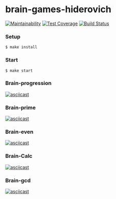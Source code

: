 brain-games-hiderovich
=========================
[![Maintainability](https://api.codeclimate.com/v1/badges/96d2662539d58d525ebc/maintainability)](https://codeclimate.com/github/TenHiderovich/backend-project-lvl1/maintainability)
[![Test Coverage](https://api.codeclimate.com/v1/badges/96d2662539d58d525ebc/test_coverage)](https://codeclimate.com/github/TenHiderovich/backend-project-lvl1/test_coverage)
[![Build Status](https://travis-ci.org/hexlet-boilerplates/nodejs-package.svg?branch=master)](https://travis-ci.org/TenHiderovich/backend-project-lvl1)


### Setup
    $ make install

### Start
    $ make start

### Brain-progression
[![asciicast](https://asciinema.org/a/yXBklegco0UjVbvGCBBjMvb5m.svg)](https://asciinema.org/a/yXBklegco0UjVbvGCBBjMvb5m)

### Brain-prime
[![asciicast](https://asciinema.org/a/VNBT0XUOYJgmlPTOJlBZLZGY5.svg)](https://asciinema.org/a/VNBT0XUOYJgmlPTOJlBZLZGY5)

### Brain-even
[![asciicast](https://asciinema.org/a/4en54Sk3J2FhVt5XDpYJSveEA.svg)](https://asciinema.org/a/4en54Sk3J2FhVt5XDpYJSveEA)

### Brain-Calc
[![asciicast](https://asciinema.org/a/LKm66DNe34nS96CcE0PjXCOQv.svg)](https://asciinema.org/a/LKm66DNe34nS96CcE0PjXCOQv)

### Brain-gcd
[![asciicast](https://asciinema.org/a/ZWtKGEzK4VuteIoKdJ5dl5w59.svg)](https://asciinema.org/a/ZWtKGEzK4VuteIoKdJ5dl5w59)